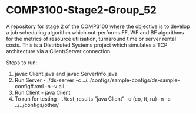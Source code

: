 # COMP3100-Stage2-Group_52
A repository for stage 2 of the COMP3100 where the objective is to develop a job scheduling algorithm which out-performs FF, WF and BF algorithms for the metrics of resource utilisation, turnaround time or server rental costs. This is a Distributed Systems project which simulates a TCP architecture via a Client/Server connection.

Steps to run:
1. javac Client.java and javac ServerInfo.java
2. Run Server - ./ds-server -c ../../configs/sample-configs/ds-sample-config#.xml -n -v all
3. Run Client - java Client
4. To run for testing - ./test_results "java Client" -o (co, tt, ru) -n -c ../../configs/other/
